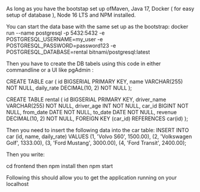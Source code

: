As long as you have the bootstap set up ofMaven, Java 17, Docker ( for easy setup of database ), Node 16 LTS and NPM installed.

You can start the data base with the same set up as the bootstrap:
docker run --name postgresql -p 5432:5432 -e POSTGRESQL_USERNAME=my_user 
-e POSTGRESQL_PASSWORD=password123 -e POSTGRESQL_DATABASE=rental bitnami/postgresql:latest

Then you have to create the DB tabels using this code in either commandline or a UI like pgAdmin : 

CREATE TABLE car (
    id BIGSERIAL PRIMARY KEY,
    name VARCHAR(255) NOT NULL,
    daily_rate DECIMAL(10, 2) NOT NULL
);

CREATE TABLE rental (
    id BIGSERIAL PRIMARY KEY,
    driver_name VARCHAR(255) NOT NULL,
    driver_age INT NOT NULL,
    car_id BIGINT NOT NULL,
    from_date DATE NOT NULL,
    to_date DATE NOT NULL,
    revenue DECIMAL(10, 2) NOT NULL,
    FOREIGN KEY (car_id) REFERENCES car(id)
);

Then you need to insert the following data into the car table: 
INSERT INTO car (id, name, daily_rate) VALUES
(1, 'Volvo S60', 1500.00),
(2, 'Volkswagen Golf', 1333.00),
(3, 'Ford Mustang', 3000.00),
(4, 'Ford Transit', 2400.00);

Then you write:

cd frontend then npm install then npm start

Following this should allow you to get the application running on your localhost  

